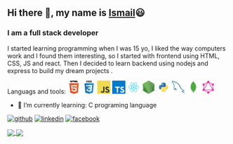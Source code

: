 ## Hi there 👋, my name is <a href='https://github.com/ismailajizou'>Ismail</a>😃
### I am a full stack developer

I started learning programming when I was 15 yo, I liked the way computers work and I found them interesting, so I started with frontend using HTML, CSS, JS and react. 
Then I decided to learn backend using nodejs and express to build my dream projects .

Languags and tools:
<img src="https://raw.githubusercontent.com/github/explore/80688e429a7d4ef2fca1e82350fe8e3517d3494d/topics/html/html.png" width='30'>
<img src="https://raw.githubusercontent.com/github/explore/80688e429a7d4ef2fca1e82350fe8e3517d3494d/topics/css/css.png" width='30'>
<img src="https://raw.githubusercontent.com/github/explore/80688e429a7d4ef2fca1e82350fe8e3517d3494d/topics/javascript/javascript.png" width='30'>
<img src="https://raw.githubusercontent.com/github/explore/80688e429a7d4ef2fca1e82350fe8e3517d3494d/topics/typescript/typescript.png" width='30'>
<img src="https://raw.githubusercontent.com/github/explore/80688e429a7d4ef2fca1e82350fe8e3517d3494d/topics/react/react.png" width='30'>
<img src="https://raw.githubusercontent.com/github/explore/80688e429a7d4ef2fca1e82350fe8e3517d3494d/topics/nodejs/nodejs.png" width='30'>
<img src="https://raw.githubusercontent.com/github/explore/80688e429a7d4ef2fca1e82350fe8e3517d3494d/topics/python/python.png" width='30'>
<img src="https://raw.githubusercontent.com/devicons/devicon/2ae2a900d2f041da66e950e4d48052658d850630/icons/mysql/mysql-plain.svg" width='30'>
<img src="https://raw.githubusercontent.com/devicons/devicon/2ae2a900d2f041da66e950e4d48052658d850630/icons/mongodb/mongodb-plain.svg" width='30'>
<img src="https://raw.githubusercontent.com/devicons/devicon/2ae2a900d2f041da66e950e4d48052658d850630/icons/graphql/graphql-plain.svg" width='30'>

- 🌱 I’m currently learning: C programing language


[<img src='https://cdn.jsdelivr.net/npm/simple-icons@3.0.1/icons/github.svg' alt='github' height='40'>](https://github.com/ismailajizou)  [<img src='https://cdn.jsdelivr.net/npm/simple-icons@3.0.1/icons/linkedin.svg' alt='linkedin' height='40'>](https://www.linkedin.com/in/ismail-ajizou-278837202/)  [<img src='https://cdn.jsdelivr.net/npm/simple-icons@3.0.1/icons/facebook.svg' alt='facebook' height='40'>](https://www.facebook.com/ismail.ajizou)  

<a href="https://github.com/ismailajizou/github-readme-stats">
  <img src="https://github-readme-stats.vercel.app/api?username=ismailajizou&show_icons=true&theme=dark" align='center' /> 
</a>

<a href="https://github.com/ismailajizou/github-readme-stats">
  <img src="https://github-readme-stats.vercel.app/api/top-langs/?username=ismailajizou&layout=compact&theme=dark" align='center' /> 
</a>
